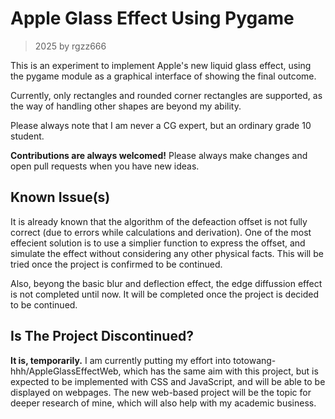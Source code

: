 # Apple Glass Effect Using Pygame

> 2025 by rgzz666

This is an experiment to implement Apple's new liquid glass effect, using the pygame module as a graphical interface of showing the final outcome.

Currently, only rectangles and rounded corner rectangles are supported, as the way of handling other shapes are beyond my ability.

Please always note that I am never a CG expert, but an ordinary grade 10 student.

**Contributions are always welcomed!** Please always make changes and open pull requests when you have new ideas.

## Known Issue(s)

It is already known that the algorithm of the defeaction offset is not fully correct (due to errors while calculations and derivation). One of the most effecient solution is to use a simplier function to express the offset, and simulate the effect without considering any other physical facts. This will be tried once the project is confirmed to be continued.

Also, beyong the basic blur and deflection effect, the edge diffussion effect is not completed until now. It will be completed once the project is decided to be continued. 

## Is The Project Discontinued?

**It is, temporarily.** I am currently putting my effort into totowang-hhh/AppleGlassEffectWeb, which has the same aim with this project, but is expected to be implemented with CSS and JavaScript, and will be able to be displayed on webpages. The new web-based project will be the topic for deeper research of mine, which will also help with my academic business.
